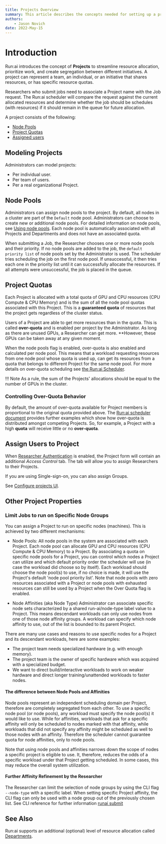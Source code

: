 ```yaml
---
title: Projects Overview
summary: This article describes the concepts needed for setting up a project.
authors:
    - Jason Novich
date: 2022-May-15
---
```

# Introduction

Run:ai introduces the concept of **Projects** to streamline resource allocation, prioritize work, and create segregation between different initiatives. 
A project can represent a team, an individual, or an initiative that shares resources, or has specific resource quotas.

Researchers who submit jobs need to associate a Project name with the Job request. The Run:ai scheduler will compare the request against the current 
allocated resources and determine whether the job should be schedules (with resources) if it should remain in the queue for future allocation.

A project consists of the following:

* [Node Pools](#node-pools)
* [Project Quotas](#project-quotas)
* [Assigned users](#assign-users-to-project)

## Modeling Projects

Administrators can model projects:

* Per individual user.
* Per team of users.
* Per a real organizational Project.

## Node Pools

Administrators can assign node pools to the project. By default, all nodes in a cluster are part of the `Default` node pool.
Administrators can choose to create new or additional node pools.
For detailed information on node pools, see [Using node pools](../../Researcher/scheduling/using-node-pools.md).
Each node pool is automatically associated with all Projects and Departments and does not have an associated quota.

When submitting a Job, the Researcher chooses one or more node pools and their priority. If no node pools are added to the job,
the `default priority list` of node pools set by the Administrator is used.
The scheduler tries scheduling the job on the first node pool. If unsuccessful,
it then tries each one in the priority list until it can successfully allocate the resources. If all attempts were unsuccessful, the job is placed in the queue.

## Project Quotas

Each Project is allocated with a total quota of GPU and CPU resources (CPU Compute & CPU Memory) and is the sum of all the node pool quotas associated with this Project.
This is a **guaranteed quota** of resources that the project gets regardless of the cluster status.

Users of a Project are able to get more resources than in the quota. This is called **over-quota** and is enabled per project by the Administrator. As long as there are unused GPUs, a Researcher can get more. **However, these GPUs can be taken away at any given moment.

When the node pools flag is enabled, over-quota is also enabled and calculated per node pool. This means that a workload requesting resources from one node pool whose quota is used up, can get its resources from a quota that belongs to different Project for the same node pool. For more details on over-quota scheduling see [the Run:ai Scheduler](../../Researcher/scheduling/the-runai-scheduler.md).


!!! Note
    As a rule, the sum of the Projects' allocations should be equal to the number of GPUs in the cluster.

### Controlling Over-Quota Behavior

By default, the amount of over-quota available for Project members is proportional to the original quota provided above. The [Run:ai scheduler document](../../Researcher/scheduling/the-runai-scheduler.md) provides further examples which show how over-quota is distributed amongst competing Projects. So, for example, a Project with a high **quota** will receive little or no **over-quota**.

<!-- As an administrator, you may want to disconnect the two parameters.  To perform this: -->
## Assign Users to Project

When [Researcher Authentication](../runai-setup/authentication/researcher-authentication.md) is enabled, the Project form will contain an additional *Access Control* tab. The tab will allow you to assign Researchers to their Projects.

If you are using Single-sign-on, you can also assign Groups.

See [Configure projects UI](project-setup-ui.md).

## Other Project Properties
### Limit Jobs to run on Specific Node Groups

You can assign a Project to run on specific nodes (machines). This is achieved by two different mechanisms:

*   Node Pools: 
        All node pools in the system are associated with each Project. Each node pool can allocate GPU and CPU resources (CPU Compute & CPU Memory) to a Project. By associating a quota on specific node pools for a Project, you can control which nodes a Project can utilize and which default priority order the scheduler will use (in case the workload did choose so by itself). Each workload should choose the node pool(s) to use, if no choice is made, it will use the Project's default 'node pool priority list'. Note that node pools with zero resources associated with a Project or node pools with exhausted resources can still be used by a Project when the Over Quota flag is enabled.

*   Node Affinities (aka Node Type)
        Administrator can associate specific node sets characterized by a shared run-ai/node-type label value to a Project. This means descendant workloads can only use nodes from one of those node affinity groups. A workload can specify which node affinity to use, out of the list is bounded to its parent Project.

There are many use cases and reasons to use specific nodes for a Project and its descendant workloads, here are some examples:
 
*   The project team needs specialized hardware (e.g. with enough memory).
*   The project team is the owner of specific hardware which was acquired with a specialized budget.
*   We want to direct build/interactive workloads to work on weaker hardware and direct longer training/unattended workloads to faster nodes.

#### The difference between Node Pools and Affinities

Node pools represent an independent scheduling domain per Project, therefore are completely segregated from each other. To use a specific node pool (or node pools), any workload must specify the node pool(s) it would like to use. While for affinities, workloads that ask for a specific affinity will only be scheduled to nodes marked with that affinity, while workloads that did not specify any affinity might be scheduled as well to those nodes with an affinity. Therefore the scheduler cannot guarantee quota for node affinities, only to node pools.


Note that using node pools and affinities narrows down the scope of nodes a specific project is eligible to use. It, therefore, reduces the odds of a specific workload under that Project getting scheduled. In some cases, this may reduce the overall system utilization.



#### Further Affinity Refinement by the Researcher

The Researcher can limit the selection of node groups by using the CLI flag ``--node-type`` with a specific label. When setting specific Project affinity, the CLI flag can only be used with a node group out of the previously chosen list.  See CLI reference for further information [runai submit](../../Researcher/cli-reference/runai-submit.md) 

## See Also

Run:ai supports an additional (optional) level of resource allocation called [Departments](department-setup.md). 
